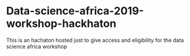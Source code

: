 # Data-science-africa-2019-workshop-hackhaton
This is an hachaton hosted just to give access and eligibility for the data science africa workshop
